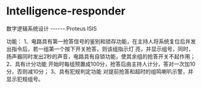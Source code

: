 # Intelligence-responder
数字逻辑系统设计  ------  Proteus ISIS

功能：
1、电路具有第一抢答信号的鉴别和锁存功能，在主持人将系统复位后并发出指令后，若一组第一个按下开关抢答，则该组指示灯
    亮，并显示组号，同时，扬声器同时发出2秒的声音，电路具有自锁功能，使其余组的抢答开关不起作用；
2、具有计分功能
  开始时每组预置成100分，抢答后由主持人计分，答对一次加10分，否则减10分；
3、具有犯规判定功能
   对提前抢答和超时的组鸣喇叭示警，并显示犯规组号。
  
